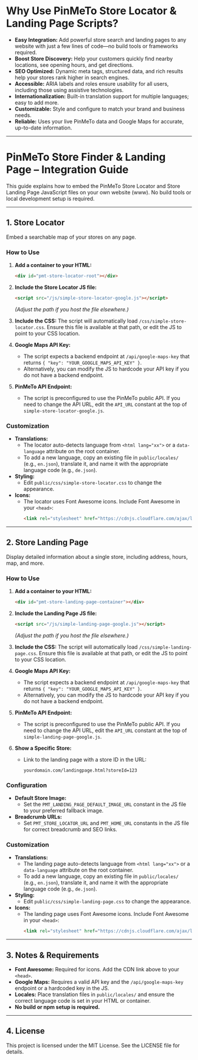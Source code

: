 # Why Use PinMeTo Store Locator & Landing Page Scripts?

- **Easy Integration:** Add powerful store search and landing pages to any website with just a few lines of code—no build tools or frameworks required.
- **Boost Store Discovery:** Help your customers quickly find nearby locations, see opening hours, and get directions.
- **SEO Optimized:** Dynamic meta tags, structured data, and rich results help your stores rank higher in search engines.
- **Accessible:** ARIA labels and roles ensure usability for all users, including those using assistive technologies.
- **Internationalization:** Built-in translation support for multiple languages; easy to add more.
- **Customizable:** Style and configure to match your brand and business needs.
- **Reliable:** Uses your live PinMeTo data and Google Maps for accurate, up-to-date information.

---

# PinMeTo Store Finder & Landing Page – Integration Guide

This guide explains how to embed the PinMeTo Store Locator and Store Landing Page JavaScript files on your own website (www). No build tools or local development setup is required.

---

## 1. Store Locator

Embed a searchable map of your stores on any page.

### How to Use

1. **Add a container to your HTML:**
   ```html
   <div id="pmt-store-locator-root"></div>
   ```

2. **Include the Store Locator JS file:**
   ```html
   <script src="/js/simple-store-locator-google.js"></script>
   ```
   *(Adjust the path if you host the file elsewhere.)*

3. **Include the CSS:**
   The script will automatically load `/css/simple-store-locator.css`. Ensure this file is available at that path, or edit the JS to point to your CSS location.

4. **Google Maps API Key:**
   - The script expects a backend endpoint at `/api/google-maps-key` that returns `{ "key": "YOUR_GOOGLE_MAPS_API_KEY" }`.
   - Alternatively, you can modify the JS to hardcode your API key if you do not have a backend endpoint.

5. **PinMeTo API Endpoint:**
   - The script is preconfigured to use the PinMeTo public API. If you need to change the API URL, edit the `API_URL` constant at the top of `simple-store-locator-google.js`.

### Customization
- **Translations:**
  - The locator auto-detects language from `<html lang="xx">` or a `data-language` attribute on the root container.
  - To add a new language, copy an existing file in `public/locales/` (e.g., `en.json`), translate it, and name it with the appropriate language code (e.g., `de.json`).
- **Styling:**
  - Edit `public/css/simple-store-locator.css` to change the appearance.
- **Icons:**
  - The locator uses Font Awesome icons. Include Font Awesome in your `<head>`:
    ```html
    <link rel="stylesheet" href="https://cdnjs.cloudflare.com/ajax/libs/font-awesome/6.4.0/css/all.min.css">
    ```

---

## 2. Store Landing Page

Display detailed information about a single store, including address, hours, map, and more.

### How to Use

1. **Add a container to your HTML:**
   ```html
   <div id="pmt-store-landing-page-container"></div>
   ```

2. **Include the Landing Page JS file:**
   ```html
   <script src="/js/simple-landing-page-google.js"></script>
   ```
   *(Adjust the path if you host the file elsewhere.)*

3. **Include the CSS:**
   The script will automatically load `/css/simple-landing-page.css`. Ensure this file is available at that path, or edit the JS to point to your CSS location.

4. **Google Maps API Key:**
   - The script expects a backend endpoint at `/api/google-maps-key` that returns `{ "key": "YOUR_GOOGLE_MAPS_API_KEY" }`.
   - Alternatively, you can modify the JS to hardcode your API key if you do not have a backend endpoint.

5. **PinMeTo API Endpoint:**
   - The script is preconfigured to use the PinMeTo public API. If you need to change the API URL, edit the `API_URL` constant at the top of `simple-landing-page-google.js`.

6. **Show a Specific Store:**
   - Link to the landing page with a store ID in the URL:
     ```
     yourdomain.com/landingpage.html?storeId=123
     ```

### Configuration
- **Default Store Image:**
  - Set the `PMT_LANDING_PAGE_DEFAULT_IMAGE_URL` constant in the JS file to your preferred fallback image.
- **Breadcrumb URLs:**
  - Set `PMT_STORE_LOCATOR_URL` and `PMT_HOME_URL` constants in the JS file for correct breadcrumb and SEO links.

### Customization
- **Translations:**
  - The landing page auto-detects language from `<html lang="xx">` or a `data-language` attribute on the root container.
  - To add a new language, copy an existing file in `public/locales/` (e.g., `en.json`), translate it, and name it with the appropriate language code (e.g., `de.json`).
- **Styling:**
  - Edit `public/css/simple-landing-page.css` to change the appearance.
- **Icons:**
  - The landing page uses Font Awesome icons. Include Font Awesome in your `<head>`:
    ```html
    <link rel="stylesheet" href="https://cdnjs.cloudflare.com/ajax/libs/font-awesome/6.4.0/css/all.min.css">
    ```

---

## 3. Notes & Requirements

- **Font Awesome:** Required for icons. Add the CDN link above to your `<head>`.
- **Google Maps:** Requires a valid API key and the `/api/google-maps-key` endpoint or a hardcoded key in the JS.
- **Locales:** Place translation files in `public/locales/` and ensure the correct language code is set in your HTML or container.
- **No build or npm setup is required.**

---

## 4. License

This project is licensed under the MIT License. See the LICENSE file for details.
